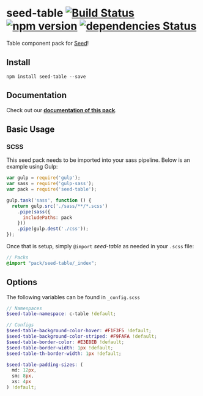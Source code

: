 # seed-table [![Build Status](https://travis-ci.org/helpscout/seed-table.svg?branch=master)](https://travis-ci.org/helpscout/seed-table) [![npm version](https://badge.fury.io/js/seed-table.svg)](https://badge.fury.io/js/seed-table) [![dependencies Status](https://david-dm.org/helpscout/seed-table/status.svg)](https://david-dm.org/helpscout/seed-table)

Table component pack for [Seed](https://github.com/helpscout/seed)!

## Install
```
npm install seed-table --save
```


## Documentation

Check out our **[documentation of this pack](http://developer.helpscout.net/seed/packs/seed-table/)**.


## Basic Usage

### SCSS
This seed pack needs to be imported into your sass pipeline. Below is an example using Gulp:


```javascript
var gulp = require('gulp');
var sass = require('gulp-sass');
var pack = require('seed-table');

gulp.task('sass', function () {
  return gulp.src('./sass/**/*.scss')
    .pipe(sass({
      includePaths: pack
    }))
    .pipe(gulp.dest('./css'));
});
```

Once that is setup, simply `@import` *seed-table* as needed in your `.scss` file:

```scss
// Packs
@import "pack/seed-table/_index";
```

## Options

The following variables can be found in `_config.scss`

```scss
// Namespaces
$seed-table-namespace: c-table !default;

// Configs
$seed-table-background-color-hover: #F1F3F5 !default;
$seed-table-background-color-striped: #F9FAFA !default;
$seed-table-border-color: #E3E8EB !default;
$seed-table-border-width: 1px !default;
$seed-table-th-border-width: 1px !default;

$seed-table-padding-sizes: (
  md: 12px,
  sm: 8px,
  xs: 4px
) !default;
```
